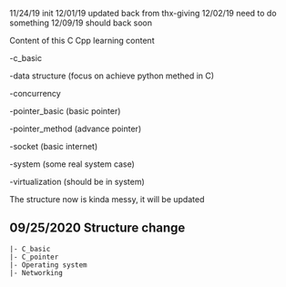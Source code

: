 11/24/19    init
12/01/19    updated back from thx-giving
12/02/19    need to do something
12/09/19    should back soon

Content of this C Cpp learning content

-c_basic

-data structure (focus on achieve python methed in C)

-concurrency 

-pointer_basic (basic pointer)

-pointer_method (advance pointer)

-socket (basic internet)

-system (some real system case)

-virtualization (should be in system)

The structure now is kinda messy, it will be updated 

09/25/2020     Structure change
----
    |- C_basic
    |- C_pointer
    |- Operating system
    |- Networking

